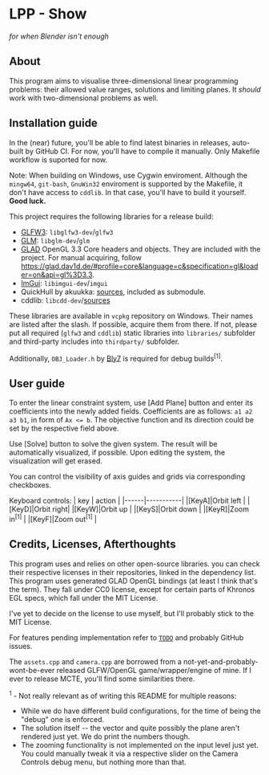 # LPP - Show
*for when Blender isn't enough*

## About
This program aims to visualise three-dimensional linear programming problems: their allowed value ranges, solutions and limiting planes.
It *should* work with two-dimensional problems as well.

## Installation guide
In the (near) future, you'll be able to find latest binaries in releases, auto-built by GitHub CI. For now, you'll have to compile it manually.
Only Makefile workflow is suported for now.

Note:
When building on Windows, use Cygwin enviroment. Although the `mingw64`, `git-bash`, `GnuWin32` enviroment is supported by the Makefile, it don't have access to `cddlib`. In that case, you'll have to build it yourself. **Good luck.**

This project requires the following libraries for a release build:
 * [GLFW3](https://github.com/glfw/glfw): `libglfw3-dev`/`glfw3`
 * [GLM](https://github.com/g-truc/glm): `libglm-dev`/`glm`
 * [GLAD](https://github.com/Dav1dde/glad) OpenGL 3.3 Core headers and objects. They are included with the project. For manual acquiring, follow https://glad.dav1d.de/#profile=core&language=c&specification=gl&loader=on&api=gl%3D3.3.
 * [ImGui](https://github.com/ocornut/imgui/): `libimgui-dev`/`imgui`
 * QuickHull by akuukka: [sources](https://github.com/akuukka/quickhull), included as submodule.
 * cddlib: `libcdd-dev`/[sources](https://github.com/cddlib/cddlib)

These libraries are available in `vcpkg` repository on Windows. Their names are listed after the slash. If possible, acquire them from there.
If not, please put all required (`glfw3` and `cddlib`) static libraries into `libraries/` subfolder and third-party includes into `thirdparty/` subfolder.

Additionally, `OBJ_Loader.h` by [Bly7](https://github.com/Bly7/OBJ-Loader) is required for debug builds<sup>[1]</sup>.

## User guide
To enter the linear constraint system, use [Add Plane]
button and enter its coefficients into the newly added fields. Coefficients are as follows: `a1 a2 a3 b1`, in form of `Ax <= b`.
The objective function and its direction could be set by the respective field above.

Use [Solve] button to solve the given system. The result will be automatically visualized, if possible. Upon editing the system, the visualization will get erased.

You can control the visibility of axis guides and grids via corresponding checkboxes.

Keyboard controls:
| key  |  action   |
|------|-----------|
|[KeyA]|Orbit left |
|[KeyD]|Orbit right|
|[KeyW]|Orbit up   |
|[KeyS]|Orbit down |
|[KeyR]|Zoom in<sup>[1]</sup>    |
|[KeyF]|Zoom out<sup>[1]</sup>   |

## Credits, Licenses, Afterthoughts
This program uses and relies on other open-source libraries. you can check their respective licenses in their repositories, linked in the dependency list.
This program uses generated GLAD OpenGL bindings (at least I think that's the term). They fall under CC0 license, except for certain parts of Khronos EGL specs, which fall under the MIT License.

I've yet to decide on the license to use myself, but I'll probably stick to the MIT License.

For features pending implementation refer to [`TODO`](./TODO) and probably GitHub issues.

The `assets.cpp` and `camera.cpp` are borrowed from a not-yet-and-probably-wont-be-ever released GLFW/OpenGL game/wrapper/engine of mine. If I ever to release MCTE, you'll find some similarities there.

<sup>1</sup> - Not really relevant as of writing this README for multiple reasons:
* While we do have different build configurations, for the time of being the "debug" one is enforced.
* The solution itself -- the vector and quite possibly the plane aren't rendered just yet. We do print the numbers though.
* The zooming functionality is not implemented on the input level just yet. You could manually tweak it via a respective slider on the Camera Controls debug menu, but nothing more than that.

